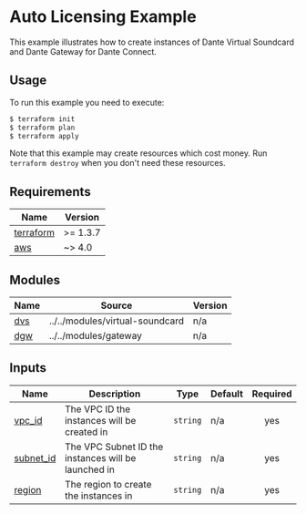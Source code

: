 <!-- Copyright 2023 Audinate Pty Ltd and/or its licensors -->

# Auto Licensing Example

This example illustrates how to create instances of Dante Virtual Soundcard and Dante Gateway for Dante Connect.

## Usage

To run this example you need to execute:

```bash
$ terraform init
$ terraform plan
$ terraform apply
```

Note that this example may create resources which cost money. Run `terraform destroy` when you don't need these resources.

<!-- BEGIN_TF_DOCS -->
## Requirements

| Name | Version |
|------|---------|
| <a name="requirement_terraform"></a> [terraform](#requirement\_terraform) | >= 1.3.7 |
| <a name="requirement_aws"></a> [aws](#requirement\_aws) | ~> 4.0 |

## Modules

| Name | Source | Version |
|------|--------|---------|
| <a name="module_dvs"></a> [dvs](#module\_dvs) | ../../modules/virtual-soundcard | n/a |
| <a name="module_dgw"></a> [dgw](#module\_gateway) | ../../modules/gateway | n/a |


## Inputs

| Name | Description | Type | Default | Required |
|------|-------------|------|---------|:--------:|
| <a name="input_vpc_id"></a> [vpc\_id](#input\_vpc\_id) | The VPC ID the instances will be created in | `string` | n/a | yes |
| <a name="input_subnet_id"></a> [subnet\_id](#input\_subnet\_id) | The VPC Subnet ID the instances will be launched in | `string` | n/a | yes |
| <a name="input_region"></a> [region](#input\_region) | The region to create the instances in | `string` | n/a | yes |

<!-- END_TF_DOCS -->
